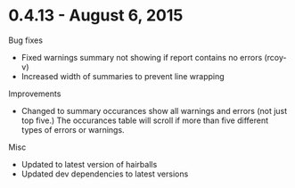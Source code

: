 # 0.4.13 - August 6, 2015

Bug fixes

* Fixed warnings summary not showing if report contains no errors (rcoy-v)
* Increased width of summaries to prevent line wrapping

Improvements

* Changed to summary occurances show all warnings and errors (not just top five.) The occurances table will scroll if more than five different types of errors or warnings.

Misc

* Updated to latest version of hairballs
* Updated dev dependencies to latest versions
